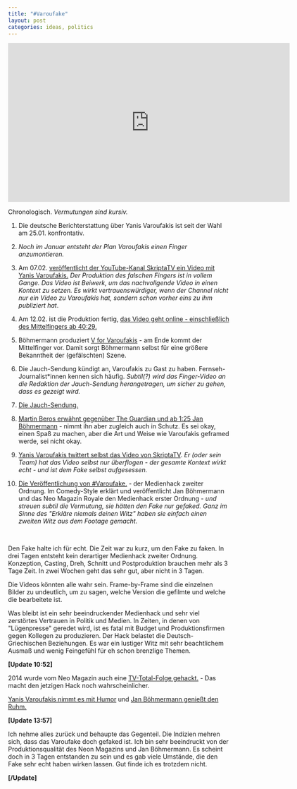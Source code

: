 ```yaml
---
title: "#Varoufake"
layout: post
categories: ideas, politics
---
```


<div class="video">
<iframe width="640" height="360" src="https://www.youtube.com/embed/Vx-1LQu6mAE" frameborder="0" allowfullscreen></iframe>
</div>

Chronologisch. <i>Vermutungen sind kursiv.</i>


1. Die deutsche Berichterstattung über Yanis Varoufakis ist seit der Wahl am 25.01. konfrontativ.


2. <i>Noch im Januar entsteht der Plan Varoufakis einen Finger anzumontieren.</i>


3. Am 07.02. <a href="https://www.youtube.com/watch?v=FqZ2evtU0Yg&list=PL6D96574387DBCBB6&index=2">veröffentlicht der YouTube-Kanal SkriptaTV ein Video mit Yanis Varoufakis.</a> <i>Der Produktion des falschen Fingers ist in vollem Gange.
Das Video ist Beiwerk, um das nachvollgende Video in einen Kontext zu setzen. Es wirkt vertrauenswürdiger, wenn der Channel nicht nur ein Video zu Varoufakis hat, sondern schon vorher eins zu ihm publiziert hat</i>.


4. Am 12.02. ist die Produktion fertig, <a href="https://www.youtube.com/watch?v=MEUWxNifJJ8&feature=youtu.be&t=40m29s">das Video geht online - einschließlich des Mittelfingers ab 40:29.</a>


5. Böhmermann produziert <a href="https://www.youtube.com/watch?v=Afl9WFGJE0M">V for Varoufakis</a> - am Ende kommt der Mittelfinger vor. Damit sorgt Böhmermann selbst für eine größere Bekanntheit der (gefälschten) Szene.


6. Die Jauch-Sendung kündigt an, Varoufakis zu Gast zu haben. Fernseh-Journalist*innen kennen sich häufig. <i>Subtil(?) wird das Finger-Video an die Redaktion der Jauch-Sendung herangetragen, um sicher zu gehen, dass es gezeigt wird.</i>


7. <a href="https://www.youtube.com/watch?v=mZu7DHS3_kM">Die Jauch-Sendung.</a>


8. <a href="http://www.theguardian.com/world/video/2015/mar/17/yanis-varoufakis-middle-finger-video-greece">Martin Beros erwähnt gegenüber The Guardian und ab 1:25 Jan Böhmermann</a> - nimmt ihn aber zugleich auch in Schutz. Es sei okay, einen Spaß zu machen, aber die Art und Weise wie Varoufakis geframed werde, sei nicht okay.


9. <a href="https://twitter.com/yanisvaroufakis/status/577598813050929153">Yanis Varoufakis twittert selbst das Video von SkriptaTV</a>. <i>Er (oder sein Team) hat das Video selbst nur überflogen - der gesamte Kontext wirkt echt - und ist dem Fake selbst aufgesessen.</i>


10. <a href="https://www.youtube.com/watch?v=Vx-1LQu6mAE">Die Veröffentlichung von #Varoufake.</a> - der Medienhack zweiter Ordnung. Im Comedy-Style erklärt und veröffentlicht Jan Böhmermann und das Neo Magazin Royale den Medienhack erster Ordnung - <i>und streuen subtil die Vermutung, sie hätten den Fake nur gefaked. Ganz im Sinne des "Erkläre niemals deinen Witz" haben sie einfach einen zweiten Witz aus dem Footage gemacht.</i>

&nbsp;

Den Fake halte ich für echt. Die Zeit war zu kurz, um den Fake zu faken. In drei Tagen entsteht kein derartiger Medienhack zweiter Ordnung. Konzeption, Casting, Dreh, Schnitt und Postproduktion brauchen mehr als 3 Tage Zeit. In zwei Wochen geht das sehr gut, aber nicht in 3 Tagen.


Die Videos könnten alle wahr sein. Frame-by-Frame sind die einzelnen Bilder zu undeutlich, um zu sagen, welche Version die gefilmte und welche die bearbeitete ist.


Was bleibt ist ein sehr beeindruckender Medienhack und sehr viel zerstörtes Vertrauen in Politik und Medien. In Zeiten, in denen von "Lügenpresse" geredet wird, ist es fatal mit Budget und Produktionsfirmen gegen Kollegen zu produzieren. Der Hack belastet die Deutsch-Griechischen Beziehungen.
Es war ein lustiger Witz mit sehr beachtlichem Ausmaß und wenig Feingefühl für eh schon brenzlige Themen.

<strong>[Update 10:52]</strong>

2014 wurde vom Neo Magazin auch eine <a href="https://www.youtube.com/watch?v=wmGYbeywqC8">TV-Total-Folge gehackt.</a> - Das macht den jetzigen Hack noch wahrscheinlicher.

<a href="https://twitter.com/yanisvaroufakis/status/578367818586009600">Yanis Varoufakis nimmt es mit Humor</a> und <a href="https://www.youtube.com/watch?v=BRvfZmwwHF0">Jan Böhmermann genießt den Ruhm.</a> 

<strong>[Update 13:57]</strong>

Ich nehme alles zurück und behaupte das Gegenteil. Die Indizien mehren sich, dass das Varoufake doch gefaked ist. Ich bin sehr beeindruckt von der Produktionsqualität des Neon Magazins und Jan Böhmermann. Es scheint doch in 3 Tagen entstanden zu sein und es gab viele Umstände, die den Fake sehr echt haben wirken lassen.
Gut finde ich es trotzdem nicht.

<strong>[/Update]</strong>
